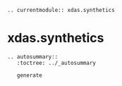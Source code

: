 ```{eval-rst}
.. currentmodule:: xdas.synthetics
```

# xdas.synthetics

```{eval-rst}
.. autosummary::
   :toctree: ../_autosummary

   generate
```